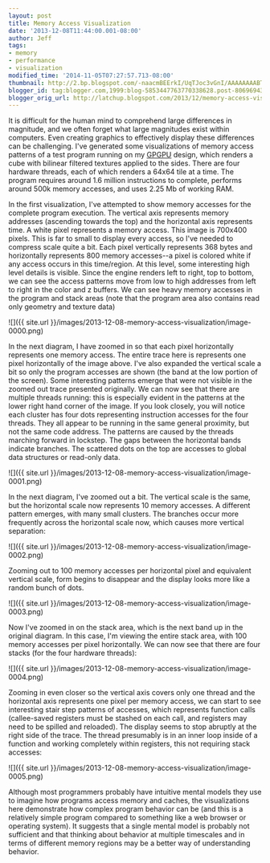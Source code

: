 ```yaml
---
layout: post
title: Memory Access Visualization
date: '2013-12-08T11:44:00.001-08:00'
author: Jeff
tags:
- memory
- performance
- visualization
modified_time: '2014-11-05T07:27:57.713-08:00'
thumbnail: http://2.bp.blogspot.com/-naacmBEErkI/UqTJoc3vGnI/AAAAAAAABTw/QrLdKNWd7Hw/s72-c/whole-program.png
blogger_id: tag:blogger.com,1999:blog-5853447763770338628.post-8069694321256331238
blogger_orig_url: http://latchup.blogspot.com/2013/12/memory-access-visualization.html
---
```


It is difficult for the human mind to comprehend large differences in
magnitude, and we often forget what large magnitudes exist within computers.
Even creating graphics to effectively display these differences can be
challenging.  I've generated some visualizations of memory access patterns of
a test program running on my
[GPGPU](https://github.com/jbush001/NyuziProcessor) design, which renders a
cube with bilinear filtered textures applied to the sides.  There are four
hardware threads, each of which renders a 64x64 tile at a time.  The program
requires around 1.6 million instructions to complete, performs around 500k
memory accesses, and uses 2.25 Mb of working RAM.

In the first visualization, I've attempted to show memory accesses for the
complete program execution.  The vertical axis represents memory addresses
(ascending towards the top) and the horizontal axis represents time. A white
pixel represents a memory access. This image is 700x400 pixels.  This is far
to small to display every access, so I've needed to compress scale quite a
bit. Each pixel vertically represents 368 bytes and horizontally represents
800 memory accesses--a pixel is colored white if any access occurs in this
time/region. At this level, some interesting high level details is visible.
Since the engine renders left to right, top to bottom, we can see the access
patterns move from low to high addresses from left to right in the color and z
buffers. We can see heavy memory accesses in the program and stack areas (note
that the program area also contains read only geometry and texture data)

![]({{ site.url }}/images/2013-12-08-memory-access-visualization/image-0000.png)

In the next diagram, I have zoomed in so that each pixel horizontally
represents one memory access.  The entire trace here is represents one pixel
horizontally of the image above. I've also expanded the vertical scale a bit
so only the program accesses are shown (the band at the low portion of the
screen). Some interesting patterns emerge that were not visible in the zoomed
out trace presented originally.  We can now see that there are multiple
threads running: this is especially evident in the patterns at the lower right
hand corner of the image.  If you look closely, you will notice each cluster
has four dots representing instruction accesses for the four threads.  They
all appear to be running in the same general proximity, but not the same code
address.  The patterns are caused by the threads marching forward in lockstep.
The gaps between the horizontal bands indicate branches.  The scattered dots
on the top are accesses to global data structures or read-only data.

![]({{ site.url }}/images/2013-12-08-memory-access-visualization/image-0001.png)

In the next diagram, I've zoomed out a bit. The vertical scale is the same,
but the horizontal scale now represents 10 memory accesses.  A different
pattern emerges, with many small clusters.  The branches occur more frequently
across the horizontal scale now, which causes more vertical separation:

![]({{ site.url }}/images/2013-12-08-memory-access-visualization/image-0002.png)

Zooming out to 100 memory accesses per horizontal pixel and equivalent
vertical scale, form begins to disappear and the display looks more like a
random bunch of dots.

![]({{ site.url }}/images/2013-12-08-memory-access-visualization/image-0003.png)

Now I've zoomed in on the stack area, which is the next band up in the
original diagram.  In this case, I'm viewing the entire stack area, with 100
memory accesses per pixel horizontally.  We can now see that there are four
stacks (for the four hardware threads):

![]({{ site.url }}/images/2013-12-08-memory-access-visualization/image-0004.png)

Zooming in even closer so the vertical axis covers only one thread and the
horizontal axis represents one pixel per memory access, we can start to see
interesting stair step patterns of accesses, which represents function calls
(callee-saved registers must be stashed on each call, and registers may need
to be spilled and reloaded).  The display seems to stop abruptly at the right
side of the trace. The thread presumably is in an inner loop inside of a
function and working completely within registers, this not requiring stack
accesses:

![]({{ site.url }}/images/2013-12-08-memory-access-visualization/image-0005.png)

Although most programmers probably have intuitive mental models they use to
imagine how programs access memory and caches, the visualizations here
demonstrate how complex program behavior can be (and this is a relatively
simple program compared to something like a web browser or operating system).
It suggests that a single mental model is probably not sufficient and that
thinking about behavior at multiple timescales and in terms of different
memory regions may be a better way of understanding behavior.
